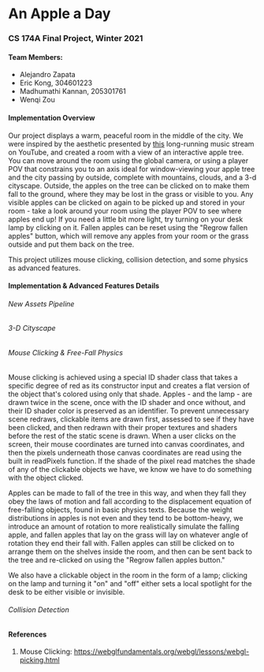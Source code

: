 # An Apple a Day

### CS 174A Final Project, Winter 2021



#### Team Members:

- Alejandro Zapata
- Eric Kong, 304601223
- Madhumathi Kannan, 205301761
- Wenqi Zou



#### Implementation Overview

Our project displays a warm, peaceful room in the middle of the city. We were inspired by the aesthetic presented by [this](https://www.youtube.com/watch?v=5qap5aO4i9A) long-running music stream on YouTube, and created a room with a view of an interactive apple tree. You can move around the room using the global camera, or using a player POV that constrains you to an axis ideal for window-viewing your apple tree and the city passing by outside, complete with mountains, clouds, and a 3-d cityscape. Outside, the apples on the tree can be clicked on to make them fall to the ground, where they may be lost in the grass or visible to you. Any visible apples can be clicked on again to be picked up and stored in your room - take a look around your room using the player POV to see where apples end up! If you need a little bit more light, try turning on your desk lamp by clicking on it. Fallen apples can be reset using the "Regrow fallen apples" button, which will remove  any apples from your room or the grass outside and put them back on the tree.

This project utilizes mouse clicking, collision detection, and some physics as advanced features.



#### Implementation & Advanced Features Details

###### New Assets Pipeline

###### 3-D Cityscape

###### Mouse Clicking & Free-Fall Physics

Mouse clicking is achieved using a special ID shader class that takes a specific degree of red as its constructor input and creates a flat version of the object that's colored using only that shade. Apples - and the lamp - are drawn twice in the scene, once with the ID shader and once without, and their ID shader color is preserved as an identifier. To prevent unnecessary scene redraws, clickable items are drawn first, assessed to see if they have been clicked, and then redrawn with their proper textures and shaders before the rest of the static scene is drawn. When a user clicks on the screen, their mouse coordinates are turned into canvas coordinates, and then the pixels underneath those canvas coordinates are read using the built in readPixels function. If the shade of the pixel read matches the shade of any of the clickable objects we have, we know we have to do something with the object clicked. 

Apples can be made to fall of the tree in this way, and when they fall they obey the laws of motion and fall according to the displacement equation of free-falling objects, found in basic physics texts. Because the weight distributions in apples is not even and they tend to be bottom-heavy, we introduce an amount of rotation to more realistically simulate the falling apple, and fallen apples that lay on the grass will lay on whatever angle of rotation they end their fall with. Fallen apples can still be clicked on to arrange them on the shelves inside the room, and then can be sent back to the tree and re-clicked on using the "Regrow fallen apples button."

We also have a clickable object in the room in the form of a lamp; clicking on the lamp and turning it "on" and "off" either sets a local spotlight for the desk to be either visible or invisible.

###### Collision Detection



#### References

1. Mouse Clicking: https://webglfundamentals.org/webgl/lessons/webgl-picking.html

   





  
